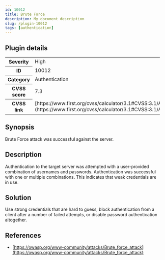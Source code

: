 ```yaml
---
id: 10012
title: Brute Force
description: My document description
slug: /plugin-10012
tags: [authentication]
---
```


## Plugin details

<table>
  <tr>
    <th>Severity</th>
    <td>High</td>
  </tr>
  <tr>
    <th>ID</th>
    <td>10012</td>
  </tr>
    <tr>
    <th>Category</th>
    <td>Authentication</td>
  </tr>
    <tr>
    <th>CVSS score</th>
    <td>7.3</td>
  </tr>
  <tr>
    <th>CVSS link</th>
    <td>[https://www.first.org/cvss/calculator/3.1#CVSS:3.1/AV:N/AC:L/PR:N/UI:N/S:U/C:L/I:L/A:L](https://www.first.org/cvss/calculator/3.1#CVSS:3.1/AV:N/AC:L/PR:N/UI:N/S:U/C:L/I:L/A:L)</td>
  </tr>
</table>

## Synopsis

Brute Force attack was successful against the server.

## Description

Authentication to the target server was attempted with a user-provided combination of usernames and passwords. Authentication was successful with one or multiple combinations. This indicates that weak credentials are in use.

## Solution

Use strong credentials that are hard to guess, block authentication from a client after a number of failed attempts, or disable password authentication altogether.

## References

* [https://owasp.org/www-community/attacks/Brute_force_attack](https://owasp.org/www-community/attacks/Brute_force_attack)
